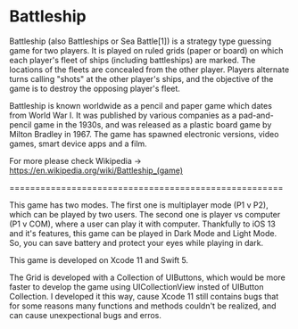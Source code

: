 # Battleship

Battleship (also Battleships or Sea Battle[1]) is a strategy type guessing game for two players.
It is played on ruled grids (paper or board) on which each player's fleet of ships (including battleships) are marked.
The locations of the fleets are concealed from the other player.
Players alternate turns calling "shots" at the other player's ships, and the objective of the game is to destroy the opposing player's fleet.

Battleship is known worldwide as a pencil and paper game which dates from World War I.
It was published by various companies as a pad-and-pencil game in the 1930s, and was released as a plastic board game by Milton Bradley in 1967.
The game has spawned electronic versions, video games, smart device apps and a film.

For more please check Wikipedia -> https://en.wikipedia.org/wiki/Battleship_(game)

=====================================================

This game has two modes. The first one is multiplayer mode (P1 v P2), which can be played by two users.
The second one is player vs computer (P1 v COM), where a user can play it with computer.
Thankfully to iOS 13 and it's features, this game can be played in Dark Mode and Light Mode.
So, you can save battery and protect your eyes while playing in dark.


This game is developed on Xcode 11 and Swift 5.

The Grid is developed with a Collection of UIButtons, which would be more faster to develop the game using UICollectionView insted of UIButton Collection. 
I developed it this way, cause Xcode 11 still contains bugs that for some reasons many functions and methods couldn't be realized, and can cause unexpectional bugs and erros.
